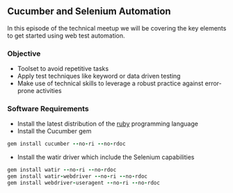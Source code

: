 ## Cucumber and Selenium Automation

In this episode of the technical meetup we will be covering the key elements to get started using web test automation.

### Objective
- Toolset to avoid repetitive tasks
- Apply test techniques like keyword or data driven testing
- Make use of technical skills to leverage a robust practice against error-prone activities


### Software Requirements
- Install the latest distribution of the [ruby](https://www.ruby-lang.org/en/downloads/) programming language
- Install the Cucumber gem
```ruby
gem install cucumber --no-ri --no-rdoc
```
- Install the watir driver which include the Selenium capabilities
```ruby
gem install watir --no-ri --no-rdoc
gem install watir-webdriver --no-ri --no-rdoc
gem install webdriver-useragent --no-ri --no-rdoc
```


